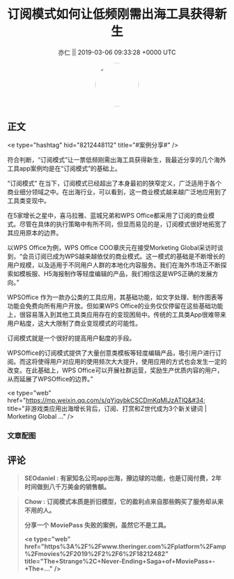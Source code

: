 <h1 align="center">订阅模式如何让低频刚需出海工具获得新生</h1>




<p align="center">
    <a>亦仁 || 2019-03-06 09:33:28 &#43;0000 UTC</a>
</p>

<div align="center">
    <img src="https://images.zsxq.com/Fn3NQqCN8nuGF86yZPXSbEsl0mb3?e=1590940799&amp;token=kIxbL07-8jAj8w1n4s9zv64FuZZNEATmlU_Vm6zD:pfbNc8W3hS0oYG_hyXXh_rHMHuc=" width="100" height="100" style="border:1px solid;border-radius:50%; color:#ffffff"/>
</div>




## 正文

<div>
&lt;e type=&#34;hashtag&#34; hid=&#34;8212448112&#34; title=&#34;#案例分享#&#34; /&gt; 

符合判断，“订阅模式”让一票低频刚需出海工具获得新生，我最近分享的几个海外工具app案例均是在“订阅模式”的基础上。


“订阅模式” 
在当下，订阅模式已经超出了本身最初的狭窄定义，广泛适用于各个商业细分领域之中。在出海行业，可以看到，这一商业模式越来越广泛地应用到了工具类变现中。
 
在5家增长之星中，喜马拉雅、蓝城兄弟和WPS Office都采用了订阅的商业模式。尽管在具体的执行策略中有所不同，但显而易见的是，订阅模式很好地拓宽了其应用原本的边界。
 
以WPS Office为例，WPS Office COO章庆元在接受Morketing Global采访时谈到，“会员订阅已成为WPS越来越依仗的商业模式。这一模式的基础是不断增长的用户规模，以及适用于不同用户人群的本地化内容服务。我们在海外市场正不断探索如模板服、H5海报制作等轻度编辑的产品，我们相信这是WPS正确的发展方向。”
 
WPSOffice 作为一款办公类的工具应用，其基础功能，如文字处理、制作图表等功能会免费向所有用户开放。但如果WPS Office的业务仅仅停留在这些基础功能上，很容易落入到其他工具类应用存在的变现困局中。传统的工具类App很难带来用户粘度，这大大限制了商业变现模式的可能性。
 
订阅模式就是一个很好的提高用户黏度的手段。
 
WPSOffice的订阅模式提供了大量创意类模板等轻度编辑产品，吸引用户进行订阅。而这将使得用户对应用的使用频次大大提升，使用应用的方式也会发生一定的改变。在此基础上，WPS Office可以开展社群运营，奖励生产优质内容的用户，从而延展了WPSOffice的边界。”

&lt;e type=&#34;web&#34; href=&#34;https://mp.weixin.qq.com/s/qYjqybkCSCDmKqMlJzATlQ&#34; title=&#34;非游戏类应用出海增长背后，订阅、打赏和Z世代成为3个新关键词 | Morketing Global ...&#34; /&gt;
</div>

### 文章配图

<div class="image" align="center">

</div>


## 评论

<div align="left">
<div>

<blockquote >
<span> <strong>SEOdaniel : 有家知名公司app出海，擦边球的功能，也是订阅付费，2年时间做到八千万美金的销售额。 </strong></span>
</blockquote>

<blockquote >
<span> <strong>Chow : 订阅模式本质是折旧模型，它的盈利点来自那些购买了服务却从来不用的人。

分享一个 MoviePass 失败的案例，虽然它不是工具。

&lt;e type=&#34;web&#34; href=&#34;https%3A%2F%2Fwww.theringer.com%2Fplatform%2Famp%2Fmovies%2F2019%2F2%2F6%2F18212482&#34; title=&#34;The&#43;Strange%2C&#43;Never-Ending&#43;Saga&#43;of&#43;MoviePass&#43;-&#43;The&#43;...&#34; /&gt; </strong></span>
</blockquote>

</div>
</div>